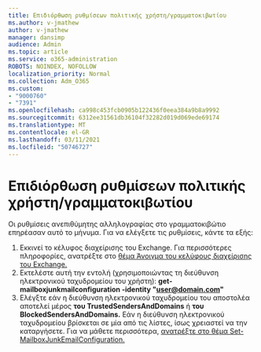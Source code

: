 ```yaml
---
title: Επιδιόρθωση ρυθμίσεων πολιτικής χρήστη/γραμματοκιβωτίου
ms.author: v-jmathew
author: v-jmathew
manager: dansimp
audience: Admin
ms.topic: article
ms.service: o365-administration
ROBOTS: NOINDEX, NOFOLLOW
localization_priority: Normal
ms.collection: Adm_O365
ms.custom:
- "9000760"
- "7391"
ms.openlocfilehash: ca998c453fcb0905b122436f0eea384a9b8a9992
ms.sourcegitcommit: 6312ee31561db36104f32282d019d069ede69174
ms.translationtype: MT
ms.contentlocale: el-GR
ms.lasthandoff: 03/11/2021
ms.locfileid: "50746727"
---
```

# <a name="fix-user-policymailbox-settings"></a>Επιδιόρθωση ρυθμίσεων πολιτικής χρήστη/γραμματοκιβωτίου

Οι ρυθμίσεις ανεπιθύμητης αλληλογραφίας στο γραμματοκιβώτιο επηρέασαν αυτό το μήνυμα. Για να ελέγξετε τις ρυθμίσεις, κάντε τα εξής:

1. Εκκινεί το κέλυφος διαχείρισης του Exchange. Για περισσότερες πληροφορίες, ανατρέξτε στο [θέμα Άνοιγμα του κελύφους διαχείρισης του Exchange.](https://go.microsoft.com/fwlink/?linkid=2101432)
2. Εκτελέστε αυτή την εντολή (χρησιμοποιώντας τη διεύθυνση ηλεκτρονικού ταχυδρομείου του χρήστη):  **get-mailboxjunkmailconfiguration -identity "user@domain.com"**
3. Ελέγξτε εάν η διεύθυνση ηλεκτρονικού ταχυδρομείου του αποστολέα αποτελεί μέρος **του TrustedSendersAndDomains** ή **του BlockedSendersAndDomains.** Εάν η διεύθυνση ηλεκτρονικού ταχυδρομείου βρίσκεται σε μία από τις λίστες, ίσως χρειαστεί να την καταργήσετε. Για να μάθετε περισσότερα, [ανατρέξτε στο θέμα Set-MailboxJunkEmailConfiguration.](https://go.microsoft.com/fwlink/?linkid=2101047)
